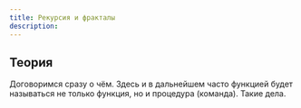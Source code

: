 ```yaml
---
title: Рекурсия и фракталы
description: 
---
```


## Теория

Договоримся сразу о чём. Здесь и в дальнейшем часто функцией будет называться не только функция, но и процедура (команда). Такие дела.
